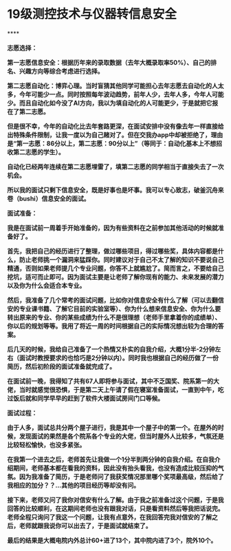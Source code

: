 # 19级测控技术与仪器转信息安全

\*\*\*\*

**志愿选择：**

**第一志愿信息安全：根据历年来的录取数据（去年大概录取率50%）、自己的排名、兴趣方向等综合考虑进行选择。**  


**第二志愿自动化：博弈心理。当时盲猜其他同学可能担心去年志愿去自动化的人太多，今年可能少一点。同时按照每年波动趋势，前年人少，去年人多，今年人可能少。而且自动化如今没了AI方向，我以为填自动化的人可能更少，于是就把它报在了第二志愿。**  


**但是很不幸，今年的自动化比去年套路更深，在面试安排中没有像去年一样直接给出特殊条件限制，让我一度以为自己赌对了。但在交我办app中却被拒绝了，理由是“第一志愿：86分以上，第二志愿：90分以上”（等同于：自动化基本上不想招收第二志愿的学生）。**  


**自动化已经两年连续在第二志愿埋雷了，填第二志愿的同学相当于直接失去了一次机会。**

**所以我的面试只剩下信息安全，既是好事也是坏事。我可以专心致志，破釜沉舟来卷（bushi）信息安全的面试。**  


**面试准备：**

**我是在面试前一周着手开始准备的，因为有些资料在之前参加其他活动的时候就准备好了。**  


**首先，我把自己的经历进行了整理，做过哪些项目，得过哪些奖，具体内容都是什么，防止老师挑一个漏洞来猛踩你。同时建议对于自己不太了解的知识不要说自己精通，否则如果老师提几个专业问题，你答不上就尴尬了。简而言之，不要给自己挖坑，适可而止即可。因为面试主要是让老师了解你现有的能力、未来发展的潜力以及你为什么会适合本专业。**  


**然后，我准备了几个常考的面试问题，比如你对信息安全有什么了解（可以去翻信安的专业课书籍、了解它目前的实验室等）、你为什么想来信息安全、你为什么要转出原来的专业、你的某些成绩为什么不是很理想（老师手里拿着你的成绩单）、你以后的规划等等。我用了将近一周的时间根据自己的实际情况想出较为合理的答案。**

**后几天的时候，我给自己准备了一个热情又朴实的自我介绍，大概1分半-2分钟左右（面试时教授要求的也恰巧是2分钟以内）。同时我也根据自己的经历做了一份简历，然后初阶段的面试准备就完成了。**  


**在面试前一晚，我得知了共有67人即将参与面试，其中不乏国奖、院系第一的大佬，当时就感觉很恐惧，于是第二天上午请了假在寝室准备面试，一直到中午，吃过饭后就和同学早早的赶到了软件大楼面试房间门口等候。**  


**面试过程：**

**由于人多，面试总共分两个屋子进行，我是其中一个屋子中的第一个。在屋外的时候，发现面试的果然是各个院系各个专业的大佬，但当时屋外人比较多，气氛还是比较轻松愉快，也没多紧张。**  


**在我第一个进去之后，老师首先让我做一个1分半到两分钟的自我介绍。在自我介绍期间，老师基本都在看我的资料，因此没有抬头看我，也没有造成比较压抑的气氛。因为我准备了简历，于是老师问了我获奖情况那里哪个奖项最高级，然后给了我相应的加分？？...其他的项目经历等却没有问。**  


**接下来，老师又问了我你对信安有什么了解。由于我之前准备过这个问题，于是我回答的比较顺利，在这期间老师也没有跟我对话，只是看资料然后等我把话说完。老师全程只询问了我这一个问题，让我有点意外，在我回答完我对信安的了解之后，老师就跟我说你可以出去了，于是面试就结束了。**  


**最后的结果是大概电院内外总计60+进了13个，其中院内进了3个，院外10个。**  


